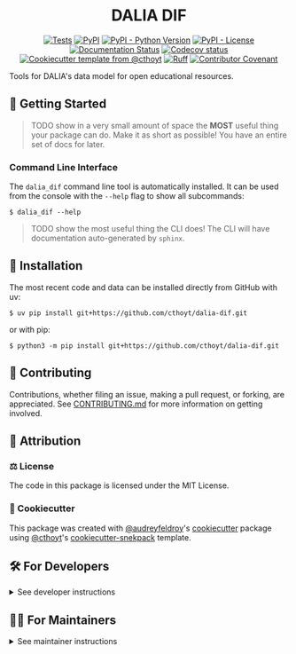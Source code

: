 <!--
<p align="center">
  <img src="https://github.com/cthoyt/dalia-dif/raw/main/docs/source/logo.png" height="150">
</p>
-->

<h1 align="center">
  DALIA DIF
</h1>

<p align="center">
    <a href="https://github.com/cthoyt/dalia-dif/actions/workflows/tests.yml">
        <img alt="Tests" src="https://github.com/cthoyt/dalia-dif/actions/workflows/tests.yml/badge.svg" /></a>
    <a href="https://pypi.org/project/dalia_dif">
        <img alt="PyPI" src="https://img.shields.io/pypi/v/dalia_dif" /></a>
    <a href="https://pypi.org/project/dalia_dif">
        <img alt="PyPI - Python Version" src="https://img.shields.io/pypi/pyversions/dalia_dif" /></a>
    <a href="https://github.com/cthoyt/dalia-dif/blob/main/LICENSE">
        <img alt="PyPI - License" src="https://img.shields.io/pypi/l/dalia_dif" /></a>
    <a href='https://dalia_dif.readthedocs.io/en/latest/?badge=latest'>
        <img src='https://readthedocs.org/projects/dalia_dif/badge/?version=latest' alt='Documentation Status' /></a>
    <a href="https://codecov.io/gh/cthoyt/dalia-dif/branch/main">
        <img src="https://codecov.io/gh/cthoyt/dalia-dif/branch/main/graph/badge.svg" alt="Codecov status" /></a>  
    <a href="https://github.com/cthoyt/cookiecutter-python-package">
        <img alt="Cookiecutter template from @cthoyt" src="https://img.shields.io/badge/Cookiecutter-snekpack-blue" /></a>
    <a href="https://github.com/astral-sh/ruff">
        <img src="https://img.shields.io/endpoint?url=https://raw.githubusercontent.com/astral-sh/ruff/main/assets/badge/v2.json" alt="Ruff" style="max-width:100%;"></a>
    <a href="https://github.com/cthoyt/dalia-dif/blob/main/.github/CODE_OF_CONDUCT.md">
        <img src="https://img.shields.io/badge/Contributor%20Covenant-2.1-4baaaa.svg" alt="Contributor Covenant"/></a>
    <!-- uncomment if you archive on zenodo
    <a href="https://zenodo.org/badge/latestdoi/XXXXXX">
        <img src="https://zenodo.org/badge/XXXXXX.svg" alt="DOI"></a>
    -->
</p>

Tools for DALIA's data model for open educational resources.

## 💪 Getting Started

> TODO show in a very small amount of space the **MOST** useful thing your
> package can do. Make it as short as possible! You have an entire set of docs
> for later.

### Command Line Interface

The `dalia_dif` command line tool is automatically installed. It can be used
from the console with the `--help` flag to show all subcommands:

```console
$ dalia_dif --help
```

> TODO show the most useful thing the CLI does! The CLI will have documentation
> auto-generated by `sphinx`.

## 🚀 Installation

<!-- Uncomment this section after your first ``tox -e finish``
The most recent release can be installed from
[PyPI](https://pypi.org/project/dalia_dif/) with uv:

```console
$ uv pip install dalia_dif
```

or with pip:

```console
$ python3 -m pip install dalia_dif
```
-->

The most recent code and data can be installed directly from GitHub with uv:

```console
$ uv pip install git+https://github.com/cthoyt/dalia-dif.git
```

or with pip:

```console
$ python3 -m pip install git+https://github.com/cthoyt/dalia-dif.git
```

## 👐 Contributing

Contributions, whether filing an issue, making a pull request, or forking, are
appreciated. See
[CONTRIBUTING.md](https://github.com/cthoyt/dalia-dif/blob/master/.github/CONTRIBUTING.md)
for more information on getting involved.

## 👋 Attribution

### ⚖️ License

The code in this package is licensed under the MIT License.

<!--
### 📖 Citation

Citation goes here!
-->

<!--
### 🎁 Support

This project has been supported by the following organizations (in alphabetical order):

- [Biopragmatics Lab](https://biopragmatics.github.io)

-->

<!--
### 💰 Funding

This project has been supported by the following grants:

| Funding Body  | Program                                                      | Grant Number |
|---------------|--------------------------------------------------------------|--------------|
| Funder        | [Grant Name (GRANT-ACRONYM)](https://example.com/grant-link) | ABCXYZ       |
-->

### 🍪 Cookiecutter

This package was created with
[@audreyfeldroy](https://github.com/audreyfeldroy)'s
[cookiecutter](https://github.com/cookiecutter/cookiecutter) package using
[@cthoyt](https://github.com/cthoyt)'s
[cookiecutter-snekpack](https://github.com/cthoyt/cookiecutter-snekpack)
template.

## 🛠️ For Developers

<details>
  <summary>See developer instructions</summary>

The final section of the README is for if you want to get involved by making a
code contribution.

### Development Installation

To install in development mode, use the following:

```console
$ git clone git+https://github.com/cthoyt/dalia-dif.git
$ cd dalia-dif
$ uv pip install -e .
```

Alternatively, install using pip:

```console
$ python3 -m pip install -e .
```

### 🥼 Testing

After cloning the repository and installing `tox` with
`uv tool install tox --with tox-uv` or `python3 -m pip install tox tox-uv`, the
unit tests in the `tests/` folder can be run reproducibly with:

```console
$ tox -e py
```

Additionally, these tests are automatically re-run with each commit in a
[GitHub Action](https://github.com/cthoyt/dalia-dif/actions?query=workflow%3ATests).

### 📖 Building the Documentation

The documentation can be built locally using the following:

```console
$ git clone git+https://github.com/cthoyt/dalia-dif.git
$ cd dalia-dif
$ tox -e docs
$ open docs/build/html/index.html
```

The documentation automatically installs the package as well as the `docs` extra
specified in the [`pyproject.toml`](pyproject.toml). `sphinx` plugins like
`texext` can be added there. Additionally, they need to be added to the
`extensions` list in [`docs/source/conf.py`](docs/source/conf.py).

The documentation can be deployed to [ReadTheDocs](https://readthedocs.io) using
[this guide](https://docs.readthedocs.io/en/stable/intro/import-guide.html). The
[`.readthedocs.yml`](.readthedocs.yml) YAML file contains all the configuration
you'll need. You can also set up continuous integration on GitHub to check not
only that Sphinx can build the documentation in an isolated environment (i.e.,
with `tox -e docs-test`) but also that
[ReadTheDocs can build it too](https://docs.readthedocs.io/en/stable/pull-requests.html).

</details>

## 🧑‍💻 For Maintainers

<details>
  <summary>See maintainer instructions</summary>

### Initial Configuration

#### Configuring ReadTheDocs

[ReadTheDocs](https://readthedocs.org) is an external documentation hosting
service that integrates with GitHub's CI/CD. Do the following for each
repository:

1. Log in to ReadTheDocs with your GitHub account to install the integration at
   https://readthedocs.org/accounts/login/?next=/dashboard/
2. Import your project by navigating to https://readthedocs.org/dashboard/import
   then clicking the plus icon next to your repository
3. You can rename the repository on the next screen using a more stylized name
   (i.e., with spaces and capital letters)
4. Click next, and you're good to go!

#### Configuring Archival on Zenodo

[Zenodo](https://zenodo.org) is a long-term archival system that assigns a DOI
to each release of your package. Do the following for each repository:

1. Log in to Zenodo via GitHub with this link:
   https://zenodo.org/oauth/login/github/?next=%2F. This brings you to a page
   that lists all of your organizations and asks you to approve installing the
   Zenodo app on GitHub. Click "grant" next to any organizations you want to
   enable the integration for, then click the big green "approve" button. This
   step only needs to be done once.
2. Navigate to https://zenodo.org/account/settings/github/, which lists all of
   your GitHub repositories (both in your username and any organizations you
   enabled). Click the on/off toggle for any relevant repositories. When you
   make a new repository, you'll have to come back to this

After these steps, you're ready to go! After you make "release" on GitHub (steps
for this are below), you can navigate to
https://zenodo.org/account/settings/github/repository/cthoyt/dalia-dif to see
the DOI for the release and link to the Zenodo record for it.

#### Registering with the Python Package Index (PyPI)

The [Python Package Index (PyPI)](https://pypi.org) hosts packages so they can
be easily installed with `pip`, `uv`, and equivalent tools.

1. Register for an account [here](https://pypi.org/account/register)
2. Navigate to https://pypi.org/manage/account and make sure you have verified
   your email address. A verification email might not have been sent by default,
   so you might have to click the "options" dropdown next to your address to get
   to the "re-send verification email" button
3. 2-Factor authentication is required for PyPI since the end of 2023 (see this
   [blog post from PyPI](https://blog.pypi.org/posts/2023-05-25-securing-pypi-with-2fa/)).
   This means you have to first issue account recovery codes, then set up
   2-factor authentication
4. Issue an API token from https://pypi.org/manage/account/token

This only needs to be done once per developer.

#### Configuring your machine's connection to PyPI

This needs to be done once per machine.

```console
$ uv tool install keyring
$ keyring set https://upload.pypi.org/legacy/ __token__
$ keyring set https://test.pypi.org/legacy/ __token__
```

Note that this deprecates previous workflows using `.pypirc`.

### 📦 Making a Release

#### Uploading to PyPI

After installing the package in development mode and installing `tox` with
`uv tool install tox --with tox-uv` or `python3 -m pip install tox tox-uv`, run
the following from the console:

```console
$ tox -e finish
```

This script does the following:

1. Uses [bump-my-version](https://github.com/callowayproject/bump-my-version) to
   switch the version number in the `pyproject.toml`, `CITATION.cff`,
   `src/dalia_dif/version.py`, and [`docs/source/conf.py`](docs/source/conf.py)
   to not have the `-dev` suffix
2. Packages the code in both a tar archive and a wheel using
   [`uv build`](https://docs.astral.sh/uv/guides/publish/#building-your-package)
3. Uploads to PyPI using
   [`uv publish`](https://docs.astral.sh/uv/guides/publish/#publishing-your-package).
4. Push to GitHub. You'll need to make a release going with the commit where the
   version was bumped.
5. Bump the version to the next patch. If you made big changes and want to bump
   the version by minor, you can use `tox -e bumpversion -- minor` after.

#### Releasing on GitHub

1. Navigate to https://github.com/cthoyt/dalia-dif/releases/new to draft a new
   release
2. Click the "Choose a Tag" dropdown and select the tag corresponding to the
   release you just made
3. Click the "Generate Release Notes" button to get a quick outline of recent
   changes. Modify the title and description as you see fit
4. Click the big green "Publish Release" button

This will trigger Zenodo to assign a DOI to your release as well.

### Updating Package Boilerplate

This project uses `cruft` to keep boilerplate (i.e., configuration, contribution
guidelines, documentation configuration) up-to-date with the upstream
cookiecutter package. Install cruft with either `uv tool install cruft` or
`python3 -m pip install cruft` then run:

```console
$ cruft update
```

More info on Cruft's update command is available
[here](https://github.com/cruft/cruft?tab=readme-ov-file#updating-a-project).

</details>
